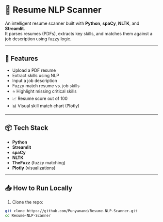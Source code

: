 # 📝 Resume NLP Scanner

An intelligent resume scanner built with **Python**, **spaCy**, **NLTK**, and **Streamlit**.  
It parses resumes (PDFs), extracts key skills, and matches them against a job description using fuzzy logic.

---

## 🚀 Features

- Upload a PDF resume
- Extract skills using NLP
- Input a job description
- Fuzzy match resume vs. job skills
- ⭐ Highlight missing critical skills
- 📈 Resume score out of 100
- 📊 Visual skill match chart (Plotly)

---

## 📦 Tech Stack

- **Python**
- **Streamlit**
- **spaCy**
- **NLTK**
- **TheFuzz** (fuzzy matching)
- **Plotly** (visualizations)

---

## 📥 How to Run Locally

1. Clone the repo:
```bash
git clone https://github.com/Punyanand/Resume-NLP-Scanner.git
cd Resume-NLP-Scanner

